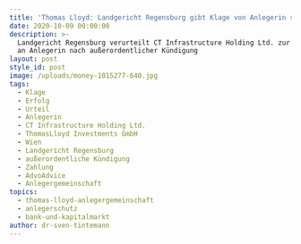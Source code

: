 ```yaml
---
title: 'Thomas Lloyd: Landgericht Regensburg gibt Klage von Anlegerin statt'
date: 2020-10-09 00:00:00
description: >-
  Landgericht Regensburg verurteilt CT Infrastructure Holding Ltd. zur Zahlung
  an Anlegerin nach außerordentlicher Kündigung
layout: post
style_id: post
image: /uploads/money-1015277-640.jpg
tags:
  - Klage
  - Erfolg
  - Urteil
  - Anlegerin
  - CT Infrastructure Holding Ltd.
  - ThomasLloyd Investments GmbH
  - Wien
  - Landgericht Regensburg
  - außerordentliche Kündigung
  - Zahlung
  - AdvoAdvice
  - Anlegergemeinschaft
topics:
  - thomas-lloyd-anlegergemeinschaft
  - anlegerschutz
  - bank-und-kapitalmarkt
author: dr-sven-tintemann
---
```


